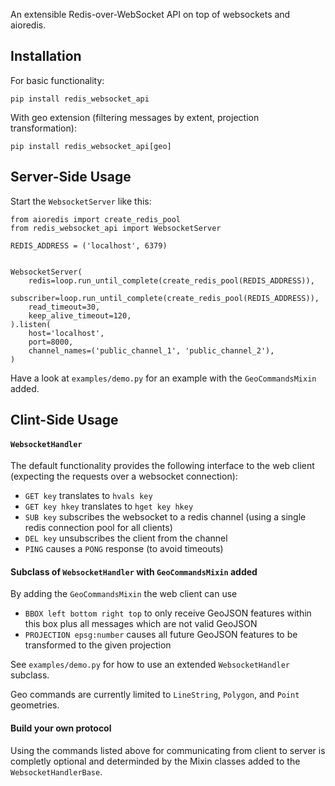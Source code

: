 An extensible Redis-over-WebSocket API on top of websockets and aioredis.


Installation
------------

For basic functionality:

    pip install redis_websocket_api

With geo extension (filtering messages by extent, projection transformation):

    pip install redis_websocket_api[geo]


Server-Side Usage
-----------------

Start the `WebsocketServer` like this:

    from aioredis import create_redis_pool
    from redis_websocket_api import WebsocketServer

    REDIS_ADDRESS = ('localhost', 6379)


    WebsocketServer(
        redis=loop.run_until_complete(create_redis_pool(REDIS_ADDRESS)),
        subscriber=loop.run_until_complete(create_redis_pool(REDIS_ADDRESS)),
        read_timeout=30,
        keep_alive_timeout=120,
    ).listen(
        host='localhost',
        port=8000,
        channel_names=('public_channel_1', 'public_channel_2'),
    )

Have a look at `examples/demo.py` for an example with the `GeoCommandsMixin`
added.


Clint-Side Usage
----------------

#### `WebsocketHandler`

The default functionality provides the following interface to the web client
(expecting the requests over a websocket connection):
- `GET key` translates to `hvals key`
- `GET key hkey` translates to `hget key hkey`
- `SUB key` subscribes the websocket to a redis channel (using a single redis
  connection pool for all clients)
- `DEL key` unsubscribes the client from the channel
- `PING` causes a `PONG` response (to avoid timeouts)

#### Subclass of `WebsocketHandler` with `GeoCommandsMixin` added

By adding the `GeoCommandsMixin` the web client can use
- `BBOX left bottom right top` to only receive GeoJSON features within this box
  plus all messages which are not valid GeoJSON
- `PROJECTION epsg:number` causes all future GeoJSON features to be transformed
  to the given projection

See `examples/demo.py` for how to use an extended `WebsocketHandler` subclass.

Geo commands are currently limited to `LineString`, `Polygon`, and `Point`
geometries.

#### Build your own protocol

Using the commands listed above for communicating from client to server is
completly optional and determinded by the Mixin classes added to the
`WebsocketHandlerBase`.
